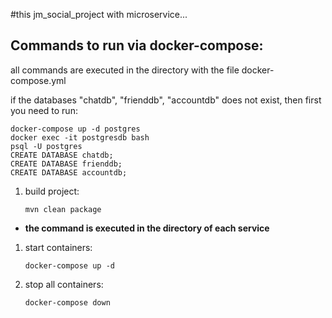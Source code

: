 #this jm_social_project with microservice...

## Commands to run via docker-compose:

all commands are executed in the directory with the file docker-compose.yml

if the databases "chatdb", "frienddb", "accountdb" does not exist, then first you need to run:

   ``` 
   docker-compose up -d postgres
   docker exec -it postgresdb bash
   psql -U postgres
   CREATE DATABASE chatdb;
   CREATE DATABASE frienddb;
   CREATE DATABASE accountdb;
   ```
1. build project:
   ```
   mvn clean package
   ```

* **the command is executed in the directory of each service**
1. start containers:
   ``` 
   docker-compose up -d 
   ```

3. stop all containers:
   ``` 
   docker-compose down 
   ```